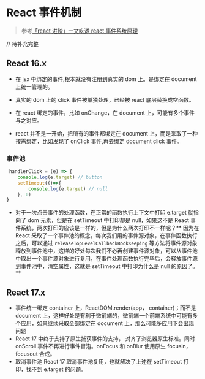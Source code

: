 # React 事件机制

> 参考[「react 进阶」一文吃透 react 事件系统原理](https://juejin.cn/post/6955636911214067720#heading-4)

// 待补充完整

## React 16.x

-   在 jsx 中绑定的事件,根本就没有注册到真实的 dom 上。是绑定在 document 上统一管理的。

-   真实的 dom 上的 click 事件被单独处理，已经被 react 底层替换成空函数。

-   在 react 绑定的事件，比如 onChange，在 document 上，可能有多个事件与之对应。

-   react 并不是一开始，把所有的事件都绑定在 document 上，而是采取了一种按需绑定，比如发现了 onClick 事件,再去绑定 document click 事件。

### 事件池

```JavaScript
 handlerClick = (e) => {
    console.log(e.target) // button
    setTimeout(()=>{
        console.log(e.target) // null
    }, 0)
}
```

-   对于一次点击事件的处理函数，在正常的函数执行上下文中打印 e.target 就指向了 dom 元素，但是在 setTimeout 中打印却是 null，如果这不是 React 事件系统，两次打印的应该是一样的，但是为什么两次打印不一样呢？** 因为在 React 采取了一个事件池的概念，每次我们用的事件源对象，在事件函数执行之后，可以通过 <code>releaseTopLevelCallbackBookKeeping</code> 等方法将事件源对象释放到事件池中，这样的好处每次我们不必再创建事件源对象，可以从事件池中取出一个事件源对象进行复用，在事件处理函数执行完毕后，会释放事件源到事件池中，清空属性，这就是 setTimeout 中打印为什么是 null 的原因了。**

## React 17.x

-   事件统一绑定 container 上，ReactDOM.render(app， container)；而不是 document 上，这样好处是有利于微前端的，微前端一个前端系统中可能有多个应用，如果继续采取全部绑定在 document 上，那么可能多应用下会出现问题
-   React 17 中终于支持了原生捕获事件的支持， 对齐了浏览器原生标准。同时 onScroll 事件不再进行事件冒泡。onFocus 和 onBlur 使用原生 focusin， focusout 合成。
-   取消事件池 React 17 取消事件池复用，也就解决了上述在 setTimeout 打印，找不到 e.target 的问题。

